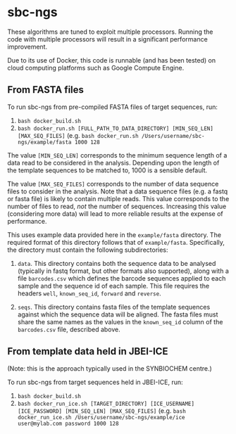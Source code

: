 # sbc-ngs

These algorithms are tuned to exploit multiple processors. Running the code with
multiple processors will result in a significant performance improvement.

Due to its use of Docker, this code is runnable (and has been tested) on cloud
computing platforms such as Google Compute Engine.

## From FASTA files

To run sbc-ngs from pre-compiled FASTA files of target sequences, run:

1. `bash docker_build.sh`
2. `bash docker_run.sh [FULL_PATH_TO_DATA_DIRECTORY] [MIN_SEQ_LEN] [MAX_SEQ_FILES]`
(e.g. `bash docker_run.sh /Users/username/sbc-ngs/example/fasta 1000 128`

The value `[MIN_SEQ_LEN]` corresponds to the minimum sequence length of a
data read to be considered in the analysis. Depending upon the length of the
template sequences to be matched to, 1000 is a sensible default.

The value `[MAX_SEQ_FILES]` corresponds to the number of data sequence files
to consider in the analysis. Note that a data sequence files (e.g. a fastq or
fasta file) is likely to contain multiple reads. This value corresponds to the
number of files to read, *not* the number of sequences. Increasing this value
(considering more data) will lead to more reliable results at the expense of
performance.

This uses example data provided here in the `example/fasta` directory. The required
format of this directory follows that of `example/fasta`. Specifically, the directory
must contain the following subdirectories:

1. `data`. This directory contains both the sequence data to be analysed
(typically in fastq format, but other formats also supported), along with a file
`barcodes.csv` which defines the barcode sequences applied to each sample and the
sequence id of each sample. This file requires the headers `well`, `known_seq_id`,
`forward` and `reverse`.

2. `seqs`. This directory contains fasta files of the template sequences against
which the sequence data will be aligned. The fasta files must share the same
names as the values in the `known_seq_id` column of the `barcodes.csv` file,
described above.


## From template data held in JBEI-ICE

(Note: this is the approach typically used in the SYNBIOCHEM centre.)

To run sbc-ngs from target sequences held in JBEI-ICE, run:

1. `bash docker_build.sh`
2. `bash docker_run_ice.sh [TARGET_DIRECTORY] [ICE_USERNAME] [ICE_PASSWORD] [MIN_SEQ_LEN] [MAX_SEQ_FILES]`
(e.g. `bash docker_run_ice.sh /Users/username/sbc-ngs/example/ice user@mylab.com password 1000 128`